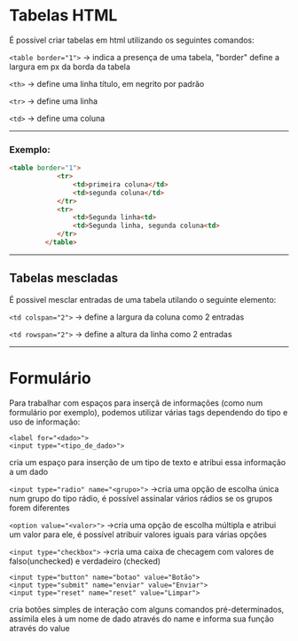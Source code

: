 # Tabelas HTML

É possível criar tabelas em html utilizando os seguintes comandos:

````<table border="1">```` -> indica a presença de uma tabela, "border" define a largura em px da borda da tabela

````<th>```` -> define uma linha título, em negrito por padrão 

````<tr>```` -> define uma linha

````<td>```` -> define uma coluna

---
### Exemplo:

````html
<table border="1">
            <tr>
                <td>primeira coluna</td>
                <td>segunda coluna</td>
            </tr>
            <tr>
                <td>Segunda linha<td>
                <td>Segunda linha, segunda coluna<td>
            </tr>
         </table>
````
---
## Tabelas mescladas

É possivel mesclar entradas de uma tabela utilando o seguinte elemento:

````<td colspan="2">```` -> define a largura da coluna como 2 entradas

````<td rowspan="2">```` -> define a altura da linha como 2 entradas


---
# Formulário

Para trabalhar com espaços para inserçã de informações (como num formulário por exemplo), podemos utilizar várias tags dependendo do tipo e uso de informação:

````
<label for="<dado>">
<input type="<tipo_de_dado>">
````
cria um espaço para inserção de um tipo de texto e atribui essa informação a um dado

````<input type="radio" name="<grupo>">```` ->cria uma opção de escolha única num grupo do tipo rádio, é possível assinalar vários rádios se os grupos forem diferentes

````<option value="<valor>">```` ->cria uma opção de escolha múltipla e atribui um valor para ele, é possível atribuir valores iguais para várias opções

````<input type="checkbox">```` ->cria uma caixa de checagem com valores de falso(unchecked) e verdadeiro (checked)

````
<input type="button" name="botao" value="Botão">
<input type="submit" name="enviar" value="Enviar">
<input type="reset" name="reset" value="Limpar">
````
cria botões simples de interação com alguns comandos pré-determinados, assimila eles à um nome de dado através do name e informa sua função através do value 